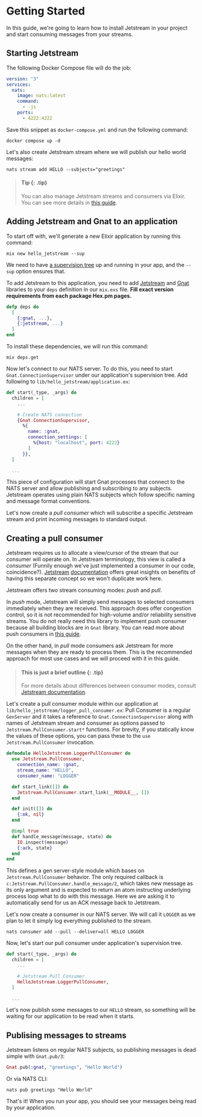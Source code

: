 # Getting Started

In this guide, we're going to learn how to install Jetstream in your project and start consuming
messages from your streams.

## Starting Jetstream

The following Docker Compose file will do the job:

```yaml
version: "3"
services:
  nats:
    image: nats:latest
    command:
      - -js
    ports:
      - 4222:4222
```

Save this snippet as `docker-compose.yml` and run the following command:

```shell
docker compose up -d
```

Let's also create Jetstream stream where we will publish our hello world messages:

```shell
nats stream add HELLO --subjects="greetings"
```

> #### Tip {: .tip}
>
> You can also manage Jetstream streams and consumers via Elixir. You can see more details in
> [this guide](../guides/managing.md).

## Adding Jetstream and Gnat to an application

To start off with, we'll generate a new Elixir application by running this command:

```
mix new hello_jetstream --sup
```

We need to have [a supervision tree](http://elixir-lang.org/getting-started/mix-otp/supervisor-and-application.html)
up and running in your app, and the `--sup` option ensures that.

To add Jetstream to this application, you need to add [Jetstream](https://hex.pm/packages/jetstream)
and [Gnat](https://hex.pm/packages/gnat) libraries to your `deps` definition in our `mix.exs` file.
**Fill exact version requirements from each package Hex.pm pages.**

```elixir
defp deps do
  [
    {:gnat, ...},
    {:jetstream, ...}
  ]
end
```

To install these dependencies, we will run this command:

```shell
mix deps.get
```

Now let's connect to our NATS server. To do this, you need to start `Gnat.ConnectionSupervisor`
under our application's supervision tree. Add following to `lib/hello_jetstream/application.ex`:

```elixir
def start(_type, _args) do
  children = [
    ...

    # Create NATS connection
    {Gnat.ConnectionSupervisor,
      %{
        name: :gnat,
        connection_settings: [
          %{host: "localhost", port: 4222}
        ]
      }},
  ]

  ...
```

This piece of configuration will start Gnat processes that connect to the NATS server and allow
publishing and subscribing to any subjects. Jetstream operates using plain NATS subjects which
follow specific naming and message format conventions.

Let's now create a _pull consumer_ which will subscribe a specific Jetstream stream and print
incoming messages to standard output.

## Creating a pull consumer

Jetstream requires us to allocate a view/cursor of the stream that our consumer will operate on.
In Jetstream terminology, this view is called a _consumer_ (Funnily enough we've just implemented
a consumer in our code, coincidence?). [Jetstream](https://docs.nats.io/nats-concepts/jetstream/consumers)
[documentation](https://docs.nats.io/nats-concepts/jetstream/consumers/example_configuration)
offers great insights on benefits of having this separate concept so we won't duplicate work here.

Jetstream offers two stream consuming modes: _push_ and _pull_.

In _push_ mode, Jetstream will simply send messages to selected consumers immediately when they are
received. This approach does offer congestion control, so it is not recommended for high-volume
and/or reliability sensitive streams. You do not really need this library to implement push
consumer because all building blocks are in `Gnat` library. You can read more about push consumers
in [this guide](../guides/push_based_consumer.md).

On the other hand, in _pull_ mode consumers ask Jetstream for more messages when they are ready
to process them. This is the recommended approach for most use cases and we will proceed with it
in this guide.

> #### This is just a brief outline {: .tip}
>
> For more details about differences between consumer modes, consult
> [Jetstream documentation](https://docs.nats.io/nats-concepts/jetstream/consumers).

Let's create a pull consumer module within our application at
`lib/hello_jetstream/logger_pull_consumer.ex`: Pull Consumer is a regular `GenServer` and it takes
a reference to `Gnat.ConnectionSupervisor` along with names of Jetstream stream and consumer as
options passed to `Jetstream.PullConsumer.start*` functions. For brevity, if you statically know
the values of these options, you can pass these to the `use Jetstream.PullConsumer` invocation.

```elixir
defmodule HelloJetstream.LoggerPullConsumer do
  use Jetstream.PullConsumer,
    connection_name: :gnat,
    stream_name: "HELLO",
    consumer_name: "LOGGER"

  def start_link([]) do
    Jetstream.PullConsumer.start_link(__MODULE__, [])
  end

  def init([]) do
    {:ok, nil}
  end

  @impl true
  def handle_message(message, state) do
    IO.inspect(message)
    {:ack, state}
  end
end
```

This defines a gen server-style module which bases on `Jetstream.PullConsumer` behavior. The only
required callback is `c:Jetstream.PullConsumer.handle_message/2`, which takes new message as its
only argument and is expected to return an atom instructing underlying process loop what to do with this
message. Here we are asking it to automatically send for us an ACK message back to Jetstream.

Let's now create a consumer in our NATS server. We will call it `LOGGER` as we plan to let it simply
log everything published to the stream.

```shell
nats consumer add --pull --deliver=all HELLO LOGGER
```

Now, let's start our pull consumer under application's supervision tree.

```elixir
def start(_type, _args) do
  children = [
    ...

    # Jetstream Pull Consumer
    HelloJetstream.LoggerPullConsumer,
  ]

  ...
```

Let's now publish some messages to our `HELLO` stream, so something will be waiting for our
application to be read when it starts.

## Publising messages to streams

Jetstream listens on regular NATS subjects, so publishing messages is dead simple with `Gnat.pub/3`:

```elixir
Gnat.pub(:gnat, "greetings", "Hello World")
```

Or via NATS CLI:

```shell
nats pub greetings "Hello World"
```

That's it! When you run your app, you should see your messages being read by your application.
